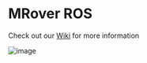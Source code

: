 # MRover ROS

Check out our [Wiki](../../wiki/) for more information

![image](https://user-images.githubusercontent.com/20666629/183543916-a7fee846-31db-44d0-8845-c6a95af1110c.png)
